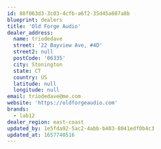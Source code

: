 ```yaml
---
id: 88f063d3-3c03-4cfb-a6f2-35d45a607a8b
blueprint: dealers
title: 'Old Forge Audio'
dealer_address:
  name: triodedave
  street: '22 Bayview Ave, #4D'
  street2: null
  postCode: '06335'
  city: Stonington
  state: CT
  country: US
  latitude: null
  longitude: null
email: triodedave@me.com
website: 'https://oldforgeaudio.com'
brands:
  - lab12
dealer_region: east-coast
updated_by: 1e5fda92-5ac2-4abb-b403-8041edf0b4c3
updated_at: 1657740516
---
```


